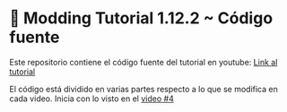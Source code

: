 # 🔸 Modding Tutorial 1.12.2 ~ Código fuente
Este repositorio contiene el código fuente del tutorial en youtube:
[Link al tutorial](https://www.youtube.com/channel/UCFNRfmKifPYOF9belzWIjow/videos)

El código está dividido en varias partes respecto a lo que se modifica en cada video.
Inicia con lo visto en el [video #4](https://www.youtube.com/watch?v=iGF-Wfzw0I8)
